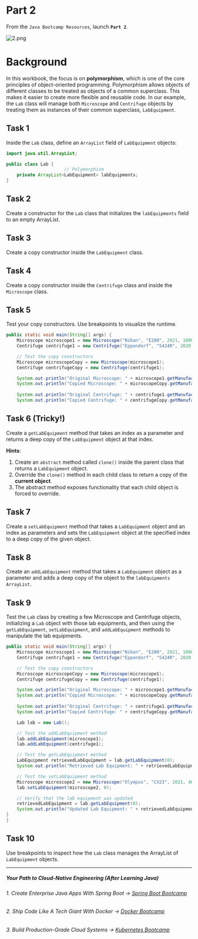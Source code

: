# Part 2

From the `Java Bootcamp Resources`, launch **`Part 2`**.

![2.png](https://firebasestorage.googleapis.com/v0/b/learnthepart-75aed.appspot.com/o/images%2F4d714b6a-ae3f-4d16-8b31-70134b6710f6?alt=media&token=dd553cd9-af91-4185-b764-d504c82f628d)

# Background

In this workbook, the focus is on **polymorphism**, which is one of the core principles of object-oriented programming. Polymorphism allows objects of different classes to be treated as objects of a common superclass. This makes it easier to create more flexible and reusable code.  In our example, the `Lab` class will manage both `Microscope` and `Centrifuge` objects by treating them as instances of their common superclass, `LabEquipment`.

## Task 1
Inside the `Lab` class, define an `ArrayList` field of `LabEquipment` objects:

```java
import java.util.ArrayList;

public class Lab {
                      // Polymorphism
    private ArrayList<LabEquipment> labEquipments; 
}
```
## Task 2
Create a constructor for the `Lab` class that initializes the `labEquipments` field to an empty ArrayList.

## Task 3

Create a copy constructor inside the `LabEquipment` class.

## Task 4

Create a copy constructor inside the `Centrifuge` class and inside the `Microscope` class.

## Task 5
Test your copy constructors. Use breakpoints to visualize the runtime.
```java
public static void main(String[] args) {
    Microscope microscope1 = new Microscope("Nikon", "E200", 2021, 1000);
    Centrifuge centrifuge1 = new Centrifuge("Eppendorf", "5424R", 2020, 15000);

    // Test the copy constructors
    Microscope microscopeCopy = new Microscope(microscope1);
    Centrifuge centrifugeCopy = new Centrifuge(centrifuge1);

    System.out.println("Original Microscope: " + microscope1.getManufacturer() + " " + microscope1.getModel());
    System.out.println("Copied Microscope: " + microscopeCopy.getManufacturer() + " " + microscopeCopy.getModel());
    
    System.out.println("Original Centrifuge: " + centrifuge1.getManufacturer() + " " + centrifuge1.getModel());
    System.out.println("Copied Centrifuge: " + centrifugeCopy.getManufacturer() + " " + centrifugeCopy.getModel());
```

## Task 6 (**Tricky!)**
Create a `getLabEquipment` method that takes an index as a parameter and returns a deep copy of the `LabEquipment` object at that index.

**Hints**: 
   1. Create an `abstract` method called `clone()` inside the parent class that returns a `LabEquipment` object. 
   2. Override the `clone()` method in each child class to return a copy of the **current object**.
   3. The abstract method exposes functionality that each child object is forced to override.


## Task 7
Create a `setLabEquipment` method that takes a `LabEquipment` object and an index as parameters and sets the `LabEquipment` object at the specified index to a deep copy of the given object.

## Task 8
Create an `addLabEquipment` method that takes a `LabEquipment` object as a parameter and adds a deep copy of the object to the `labEquipments` `ArrayList`.

## Task 9
Test the `Lab` class by creating a few Microscope and Centrifuge objects, initializing a `Lab` object with those lab equipments, and then using the `getLabEquipment`, `setLabEquipment`, and `addLabEquipment` methods to manipulate the lab equipments.

```java
public static void main(String[] args) {
    Microscope microscope1 = new Microscope("Nikon", "E200", 2021, 1000);
    Centrifuge centrifuge1 = new Centrifuge("Eppendorf", "5424R", 2020, 15000);

    // Test the copy constructors
    Microscope microscopeCopy = new Microscope(microscope1);
    Centrifuge centrifugeCopy = new Centrifuge(centrifuge1);

    System.out.println("Original Microscope: " + microscope1.getManufacturer() + " " + microscope1.getModel());
    System.out.println("Copied Microscope: " + microscopeCopy.getManufacturer() + " " + microscopeCopy.getModel());
    
    System.out.println("Original Centrifuge: " + centrifuge1.getManufacturer() + " " + centrifuge1.getModel());
    System.out.println("Copied Centrifuge: " + centrifugeCopy.getManufacturer() + " " + centrifugeCopy.getModel());

    Lab lab = new Lab();

    // Test the addLabEquipment method
    lab.addLabEquipment(microscope1);
    lab.addLabEquipment(centrifuge1);

    // Test the getLabEquipment method
    LabEquipment retrievedLabEquipment = lab.getLabEquipment(0);
    System.out.println("Retrieved Lab Equipment: " + retrievedLabEquipment.getManufacturer() + " " + retrievedLabEquipment.getModel());

    // Test the setLabEquipment method
    Microscope microscope2 = new Microscope("Olympus", "CX23", 2021, 400);
    lab.setLabEquipment(microscope2, 0);

    // Verify that the lab equipment was updated
    retrievedLabEquipment = lab.getLabEquipment(0);
    System.out.println("Updated Lab Equipment: " + retrievedLabEquipment.getManufacturer() + " " + retrievedLabEquipment.getModel());
}
}
```
## Task 10
Use breakpoints to inspect how the `Lab` class manages the ArrayList of `LabEquipment` objects.

----------

##### Your Path to Cloud-Native Engineering (After Learning Java)
###### 1. Create Enterprise Java Apps With Spring Boot → [Spring Boot Bootcamp](https://www.udemy.com/course/the-complete-spring-boot-development-bootcamp/?couponCode=SPRING_BOOTCAMP)
###### 2. Ship Code Like A Tech Giant With Docker → [Docker Bootcamp](https://www.udemy.com/course/docker-bootcamp-conquer-docker-with-real-world-projects/?couponCode=DOCKER_BOOTCAMP)
###### 3. Build Production-Grade Cloud Systems → [Kubernetes Bootcamp](https://kubernetestraining.io/)